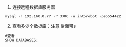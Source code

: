1. 连接远程数据库服务器

  `mysql -h 192.168.0.77 -P 3306 -u intorobot -p26554422`

2.  查看多少个数据库：注意 后面带s
  ```
  #查看
  SHOW DATABASES;
  ```


